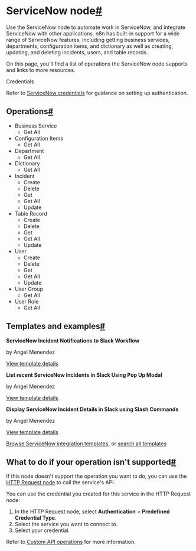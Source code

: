 [](https://github.com/n8n-io/n8n-docs/edit/main/docs/integrations/builtin/app-nodes/n8n-nodes-base.servicenow.md "Edit this page")

# ServiceNow node[#](#servicenow-node "Permanent link")

Use the ServiceNow node to automate work in ServiceNow, and integrate ServiceNow with other applications. n8n has built-in support for a wide range of ServiceNow features, including getting business services, departments, configuration items, and dictionary as well as creating, updating, and deleting incidents, users, and table records.

On this page, you'll find a list of operations the ServiceNow node supports and links to more resources.

Credentials

Refer to [ServiceNow credentials](../../credentials/servicenow/) for guidance on setting up authentication.

## Operations[#](#operations "Permanent link")

*   Business Service
    *   Get All
*   Configuration Items
    *   Get All
*   Department
    *   Get All
*   Dictionary
    *   Get All
*   Incident
    *   Create
    *   Delete
    *   Get
    *   Get All
    *   Update
*   Table Record
    *   Create
    *   Delete
    *   Get
    *   Get All
    *   Update
*   User
    *   Create
    *   Delete
    *   Get
    *   Get All
    *   Update
*   User Group
    *   Get All
*   User Role
    *   Get All

## Templates and examples[#](#templates-and-examples "Permanent link")

**ServiceNow Incident Notifications to Slack Workflow**

by Angel Menendez

[View template details](https://n8n.io/workflows/2704-servicenow-incident-notifications-to-slack-workflow/)

**List recent ServiceNow Incidents in Slack Using Pop Up Modal**

by Angel Menendez

[View template details](https://n8n.io/workflows/2728-list-recent-servicenow-incidents-in-slack-using-pop-up-modal/)

**Display ServiceNow Incident Details in Slack using Slash Commands**

by Angel Menendez

[View template details](https://n8n.io/workflows/2727-display-servicenow-incident-details-in-slack-using-slash-commands/)

[Browse ServiceNow integration templates](https://n8n.io/integrations/servicenow/), or [search all templates](https://n8n.io/workflows/)

## What to do if your operation isn't supported[#](#what-to-do-if-your-operation-isnt-supported "Permanent link")

If this node doesn't support the operation you want to do, you can use the [HTTP Request node](../../core-nodes/n8n-nodes-base.httprequest/) to call the service's API.

You can use the credential you created for this service in the HTTP Request node:

1.  In the HTTP Request node, select **Authentication** > **Predefined Credential Type**.
2.  Select the service you want to connect to.
3.  Select your credential.

Refer to [Custom API operations](../../../custom-operations/) for more information.